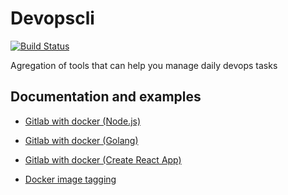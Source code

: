 # Devopscli

[![Build Status](https://travis-ci.org/novacloudcz/devopscli.svg?branch=master)](https://travis-ci.org/novacloudcz/devopscli)

Agregation of tools that can help you manage daily devops tasks

## Documentation and examples

- [Gitlab with docker (Node.js)](docs/gitlab/docker-nodejs.md)
- [Gitlab with docker (Golang)](docs/gitlab/docker-golang.md)
- [Gitlab with docker (Create React App)](docs/gitlab/docker-cra.md)

- [Docker image tagging](docs/docker-image-tagging.md)
